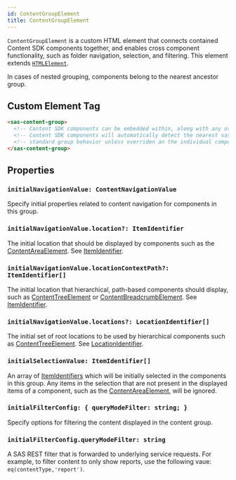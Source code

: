 ```yaml
---
id: ContentGroupElement
title: ContentGroupElement
---
```


`ContentGroupElement` is a custom HTML element that connects contained Content SDK components together, and enables cross component functionality, such as folder navigation, selection, and filtering.  This element extends <a target="_blank" href="https://developer.mozilla.org/en-US/docs/Web/API/HTMLElement">`HTMLElement`</a>.

In cases of nested grouping, components belong to the nearest ancestor group.

## Custom Element Tag

```html
<sas-content-group>
  <!-- Content SDK components can be embedded within, along with any other markup for the page -->
  <!-- Content SDK components will automatically detect the nearest sas-content-group and use -->
  <!-- standard group behavior unless overriden an the individual component level -->
</sas-content-group>
```

## Properties

### `initialNavigationValue: ContentNavigationValue`

Specify initial properties related to content navigation for components in this group.

### `initialNavigationValue.location?: ItemIdentifier`

The initial location that should be displayed by components such as the [ContentAreaElement](ContentAreaElement.md). See [ItemIdentifier](ItemIdentifier.md).

### `initialNavigationValue.locationContextPath?: ItemIdentifier[]`

The initial location that hierarchical, path-based components should display, such as [ContentTreeElement](ContentTreeElement.md) or [ContentBreadcrumbElement](ContentBreadcrumbElement.md). See [ItemIdentifier](ItemIdentifier.md).

### `initialNavigationValue.locations?: LocationIdentifier[]`

The initial set of root locations to be used by hierarchical components such as [ContentTreeElement](ContentTreeElement.md). See [LocationIdentifier](LocationIdentifier.md).

### `initialSelectionValue: ItemIdentifier[]`

An array of [ItemIdentifiers](ItemIdentifier.md) which will be initially selected in the components in this group. Any items in the selection that are not present in the displayed items of a component, such as the [ContentAreaElement](ContentAreaElement.md), will be ignored.

### `initialFilterConfig: { queryModeFilter: string; }`

Specify options for filtering the content displayed in the content group.

### `initialFilterConfig.queryModeFilter: string`

A SAS REST filter that is forwarded to underlying service requests. For example, to filter content to only show reports, use the following vaue: `eq(contentType,'report')`.
